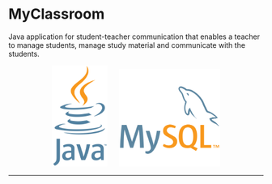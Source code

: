 # MyClassroom
Java application for student-teacher communication that enables a teacher to manage students, manage study material and communicate with the students. 
<p align="center">
  <img src="Resources/JavaLogo.png" height="200">&nbsp;&nbsp;&nbsp;&nbsp;&nbsp;&nbsp;<img src="Resources/MySQLLogo.png" width="200">
</p>

---
